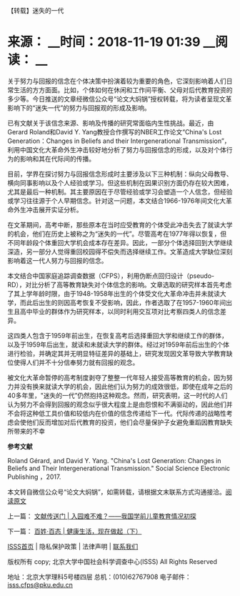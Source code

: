  【转载】迷失的一代

# 来源： __时间：2018-11-19 01:39 __阅读： __

关于努力与回报的信念在个体决策中扮演着较为重要的角色，它深刻影响着人们日常生活的方方面面。比如，个体如何在休闲和工作间平衡、父母对后代教育投资的多少等。今日推送的文章经微信公众号“论文大焖锅”授权转载，将为读者呈现文革影响下的“迷失一代”的努力与回报观的形成及影响。



已有文献关于该信念来源、影响及传播的研究常面临内生性挑战。最近，由Gerard Roland和David Y.
Yang教授合作撰写的NBER工作论文“China's Lost Generation：Changes in Beliefs and their
Intergenerational
Transmission”，利用中国文化大革命外生冲击较好地分析了努力与回报信念的形成，以及对个体行为的影响和其在代际间的传播。



目前，学界在探讨努力与回报信念形成时主要涉及以下三种机制：纵向父母教导、横向同事影响以及个人经验或学习。但这些机制在因果识别方面仍存在较大困难，尤其是最后一种机制。其主要原因在于尽管经验或学习会塑造一个人信念，但经验或学习往往源于个人早期信念。针对这一问题，本文结合1966-1976年间文化大革命外生冲击展开实证分析。



在文革期间，高考中断，那些原本在当时应受教育的个体受此冲击失去了就读大学的机会，他们在历史上被称之为“迷失的一代”。尽管高考在1977年得以恢复，但不同年龄段个体重回大学机会成本存在差异。因此，一部分个体选择回到大学继续深造，另一部分人觉得重回校园得不偿失而选择继续工作。文革造成大学缺位深刻影响着这一代人努力与回报的信念。



本文结合中国家庭追踪调查数据（CFPS），利用伪断点回归设计（pseudo-
RD），对比分析了高等教育缺失对个体信念的影响。文章选取的研究样本首先考虑了其上学年龄时限，由于1948-1958年出生的个体受文化大革命冲击并未就读大学，而此后出生的则因高考恢复不受影响，因此，作者选取了在1957-1960年间出生且高中毕业的群体作为研究样本，以同时利用交互项对比考察四类人的信念差异。



这四类人包含于1959年前出生，在恢复高考后选择重回大学和继续工作的群体，以及于1959年后出生，就读和未就读大学的群体。经过对1959年前后出生的个体进行检验，并确定其并无明显特征差异的基础上，研究发现因文革导致大学教育缺位使得人们并不十分信奉努力就有回报的观念。



被文化大革命暂停的高考制度剥夺了整整一代年轻人接受高等教育的机会，因为努力并没有换来就读大学的机会，因此他们认为努力的成效很低，即使在成年之后的40多年里，"迷失的一代”仍然抱持这种观念。然而，研究表明，这一时代的人们认为努力不会得到回报的观念似乎很大程度上是由怨恨和不满驱动的，因此他们并不会将这种低工具价值和较低内在价值的信念传递给下一代。代际传递的战略性考虑会使他们反而增加对后代教育的投资，他们会尽量保护子女避免重蹈因教育缺失所带来的不幸





**参考文献**



Roland Gérard, and David Y. Yang. "China's Lost Generation: Changes in Beliefs
and Their Intergenerational Transmission." Social Science Electronic
Publishing ，2017.



本文转自微信公众号“论文大焖锅”，如需转载，请根据文末联系方式沟通接洽。[阅读原文](https://www.nber.org/papers/w23441
"阅读原文")



上一篇： [文献传送门 | 入园难不难？——我国学前儿童教育情况初探](1295410.htm)

下一篇： [百姓·百态 | 健康生活，现在做起（下）](1295855.htm)

[ISSS首页](http://www.isss.pku.edu.cn/) | 隐私保护政策 | 法律声明 |
[联系我们](../../lxwm/index.htm)

版权所有 copy; 北京大学中国社会科学调查中心(ISSS) All Rights Reserved

地址：北京大学理科5号楼四层 总机：(010)62767908 电子邮件：isss.cfps@pku.edu.cn

